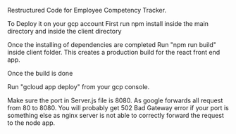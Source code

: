 Restructured Code for Employee Competency Tracker.


To Deploy it on your gcp account 
First run npm install inside the main directory and inside the client directory 

Once the installing of dependencies are completed 
Run "npm run build" inside client folder. This creates a production build for the react front end app.

Once the build is done

Run "gcloud app deploy" from your gcp console.


Make sure the port in Server.js file is 8080. As google forwards all request from 80 to 8080. You will probably get 502 Bad Gateway error if your port is something else as nginx server is not able to correctly forward the request to the node app.

